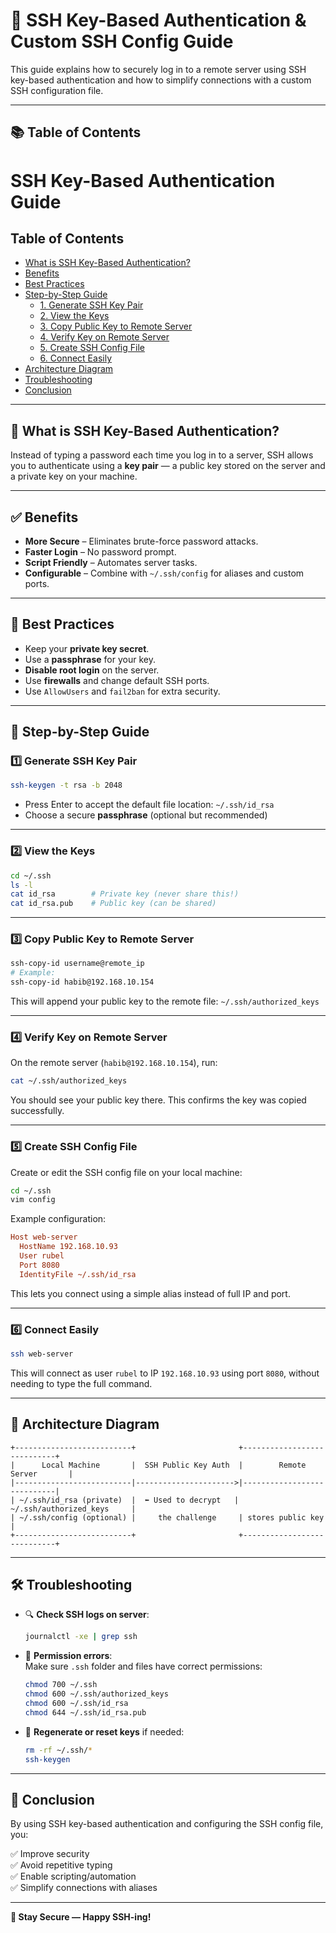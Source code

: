 
# 🔐 SSH Key-Based Authentication & Custom SSH Config Guide

This guide explains how to securely log in to a remote server using SSH key-based authentication and how to simplify connections with a custom SSH configuration file.

---

## 📚 Table of Contents

# SSH Key-Based Authentication Guide

## Table of Contents
- [What is SSH Key-Based Authentication?](#what-is-ssh-key-based-authentication)
- [Benefits](#benefits)
- [Best Practices](#best-practices)
- [Step-by-Step Guide](#step-by-step-guide)
  - [1. Generate SSH Key Pair](#1-generate-ssh-key-pair)
  - [2. View the Keys](#2-view-the-keys)
  - [3. Copy Public Key to Remote Server](#3-copy-public-key-to-remote-server)
  - [4. Verify Key on Remote Server](#4-verify-key-on-remote-server)
  - [5. Create SSH Config File](#5-create-ssh-config-file)
  - [6. Connect Easily](#6-connect-easily)
- [Architecture Diagram](#architecture-diagram)
- [Troubleshooting](#troubleshooting)
- [Conclusion](#conclusion)

---

## 🔑 What is SSH Key-Based Authentication?

Instead of typing a password each time you log in to a server, SSH allows you to authenticate using a **key pair** — a public key stored on the server and a private key on your machine.

---

## ✅ Benefits

- **More Secure** – Eliminates brute-force password attacks.
- **Faster Login** – No password prompt.
- **Script Friendly** – Automates server tasks.
- **Configurable** – Combine with `~/.ssh/config` for aliases and custom ports.

---

## 🧠 Best Practices

- Keep your **private key secret**.
- Use a **passphrase** for your key.
- **Disable root login** on the server.
- Use **firewalls** and change default SSH ports.
- Use `AllowUsers` and `fail2ban` for extra security.

---

## 🚀 Step-by-Step Guide

### 1️⃣ Generate SSH Key Pair

```bash
ssh-keygen -t rsa -b 2048
```

- Press Enter to accept the default file location: `~/.ssh/id_rsa`
- Choose a secure **passphrase** (optional but recommended)

---

### 2️⃣ View the Keys

```bash
cd ~/.ssh
ls -l
cat id_rsa        # Private key (never share this!)
cat id_rsa.pub    # Public key (can be shared)
```

---

### 3️⃣ Copy Public Key to Remote Server

```bash
ssh-copy-id username@remote_ip
# Example:
ssh-copy-id habib@192.168.10.154
```

This will append your public key to the remote file: `~/.ssh/authorized_keys`

---

### 4️⃣ Verify Key on Remote Server

On the remote server (`habib@192.168.10.154`), run:

```bash
cat ~/.ssh/authorized_keys
```

You should see your public key there. This confirms the key was copied successfully.

---

### 5️⃣ Create SSH Config File

Create or edit the SSH config file on your local machine:

```bash
cd ~/.ssh
vim config
```

Example configuration:

```ini
Host web-server
  HostName 192.168.10.93
  User rubel
  Port 8080
  IdentityFile ~/.ssh/id_rsa
```

This lets you connect using a simple alias instead of full IP and port.

---

### 6️⃣ Connect Easily

```bash
ssh web-server
```

This will connect as user `rubel` to IP `192.168.10.93` using port `8080`, without needing to type the full command.

---

## 🧭 Architecture Diagram

```
+--------------------------+                       +----------------------------+
|      Local Machine       |  SSH Public Key Auth  |        Remote Server       |
|--------------------------|---------------------->|----------------------------|
| ~/.ssh/id_rsa (private)  |  ⬅️ Used to decrypt   | ~/.ssh/authorized_keys     |
| ~/.ssh/config (optional) |     the challenge     | stores public key          |
+--------------------------+                       +----------------------------+
```

---

## 🛠️ Troubleshooting

- 🔍 **Check SSH logs on server**:  
  ```bash
  journalctl -xe | grep ssh
  ```

- 🔐 **Permission errors**:  
  Make sure `.ssh` folder and files have correct permissions:

  ```bash
  chmod 700 ~/.ssh
  chmod 600 ~/.ssh/authorized_keys
  chmod 600 ~/.ssh/id_rsa
  chmod 644 ~/.ssh/id_rsa.pub
  ```

- 🔁 **Regenerate or reset keys** if needed:
  ```bash
  rm -rf ~/.ssh/*
  ssh-keygen
  ```

---

## 🏁 Conclusion

By using SSH key-based authentication and configuring the SSH config file, you:

✅ Improve security  
✅ Avoid repetitive typing  
✅ Enable scripting/automation  
✅ Simplify connections with aliases

---

**🔐 Stay Secure — Happy SSH-ing!**
